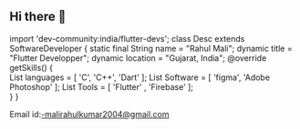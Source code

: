 ## Hi there 👋

import 'dev-community:india/flutter-devs';
class Desc extends SoftwareDeveloper {
  static final String name = "Rahul Mali";
  dynamic title = "Flutter Developper";
  dynamic location = "Gujarat, India";
  @override
  getSkills() {    
    List<Skills> languages  = [ 'C', 'C++', 'Dart' ];
    List<Skills> Software  = [ 'figma', 'Adobe Photoshop' ];
    List<Skills> Tools  = [ 'Flutter' , 'Firebase' ];   
  }
}

Email id:-malirahulkumar2004@gmail.com
